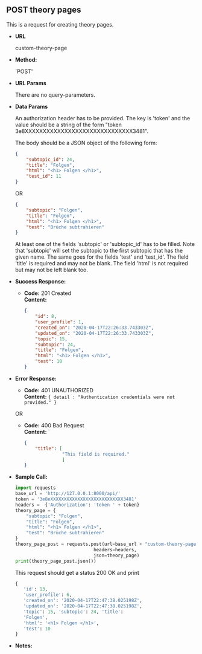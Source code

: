 **POST theory pages**
----
  This is a request for creating theory pages. 
  
* **URL**

  custom-theory-page

* **Method:**

  `POST' 
  
*  **URL Params**

   There are no query-parameters.
        
 
* **Data Params**

    An authorization header has to be provided. The key is 'token' 
    and the value should be a string of the form "token 3e8XXXXXXXXXXXXXXXXXXXXXXXXXXXXXX3481". 
    
    The body should be a JSON object of the following form: <br>
    ```json
    {
        "subtopic_id": 24,
        "title": "Folgen",
        "html": "<h1> Folgen </h1>",
        "test_id": 11
    }
    ```
    
    OR
    
    ```json
    {
        "subtopic": "Folgen",
        "title": "Folgen",
        "html": "<h1> Folgen </h1>",
        "test": "Brüche subtrahieren"
    }
    ```
    
    At least one of the fields 'subtopic' or 'subtopic_id' has to be filled. Note that 'subtopic' will set the subtopic 
    to the first subtopic that has the given name. The same goes for the fields 'test' and 'test_id'. The field 'title' 
    is required and may not be blank. The field 'html' is not required but may not be left blank too. 
   
    
    
* **Success Response:**

  * **Code:** 201 Created <br />
    **Content:** 
    ```json
    {
        "id": 8,
        "user_profile": 1,
        "created_on": "2020-04-17T22:26:33.743303Z",
        "updated_on": "2020-04-17T22:26:33.743303Z",
        "topic": 15,
        "subtopic": 24,
        "title": "Folgen",
        "html": "<h1> Folgen </h1>",
        "test": 10
    }
    ```
 
* **Error Response:**

  * **Code:** 401 UNAUTHORIZED <br />
    **Content:** `{ detail : "Authentication credentials were not provided." }`

  OR

  * **Code:** 400 Bad Request <br />
    **Content:** `
    ```json
    {
        "title": [
                  "This field is required."
                  ]
    }
    ```

* **Sample Call:**

    ```python
    import requests
    base_url = 'http://127.0.0.1:8000/api/'
    token = '3e8eXXXXXXXXXXXXXXXXXXXXXXXXXXX3481'
    headers =  {'Authorization': 'token ' + token}
    theory_page = {
        "subtopic": "Folgen",
        "title": "Folgen",
        "html": "<h1> Folgen </h1>",
        "test": "Brüche subtrahieren"
    }
    theory_page_post = requests.post(url=base_url + "custom-theory-page", 
                                 headers=headers,
                                 json=theory_page)
    print(theory_page_post.json())
     ``` 
     
    This request should get a status 200 OK and print
    ```python
    {
       'id': 13, 
       'user_profile': 6, 
       'created_on': '2020-04-17T22:47:38.025198Z', 
       'updated_on': '2020-04-17T22:47:38.025198Z', 
       'topic': 15, 'subtopic': 24, 'title': 
       'Folgen', 
       'html': '<h1> Folgen </h1>', 
       'test': 10
    }     
    ```
    
* **Notes:**

   
